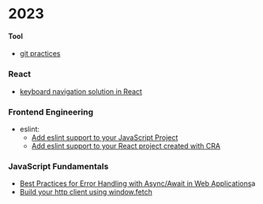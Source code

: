 # 2023

#### Tool

- [git practices](https://github.com/reboottime/WebDevelopment/issues/15)

### React
- [keyboard navigation solution in React](https://github.com/reboottime/WebDevelopment/issues/5)

### Frontend Engineering
- eslint:
    - [Add eslint support to your JavaScript Project](https://github.com/reboottime/WebDevelopment/issues/13)
    - [Add eslint support to your React project created with CRA](https://github.com/reboottime/WebDevelopment/issues/70)

### JavaScript Fundamentals
- [Best Practices for Error Handling with Async/Await in Web Applications](https://github.com/reboottime/WebDevelopment/issues/102)a
- [Build your http client using window.fetch](https://github.com/reboottime/WebDevelopment/issues/57)